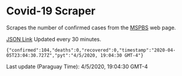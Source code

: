 # Covid-19 Scraper

Scrapes the number of confirmed cases from the [MSPBS](https://www.mspbs.gov.py/covid-19.php) web page.

[JSON Link](https://jmayalag.github.io/covid19-scrape/cases.json)
Updated every 30 minutes.
```
{"confirmed":104,"deaths":0,"recovered":0,"timestamp":"2020-04-05T23:04:30.727Z","pyt":"4/5/2020, 19:04:30 GMT-4"}
```
Last update (Paraguay Time): 4/5/2020, 19:04:30 GMT-4